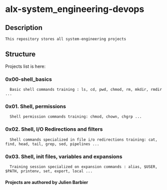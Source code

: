 # alx-system_engineering-devops

## Description
    This repository stores all system-engineering projects
    
## Structure
   Projects list is here:
   
   ### 0x00-shell_basics
      Basic shell commands training : ls, cd, pwd, chmod, rm, mkdir, rmdir ...
   ### 0x01. Shell, permissions
      Shell permission commands training: chmod, chown, chgrp ...
   ### 0x02. Shell, I/O Redirections and filters
      Shell commands specialized in file i/o redirections training: cat, find, head, tail, grep, sed, pipelines ...
   ### 0x03. Shell, init files, variables and expansions
      Training session specialized on expansion commands : alias, $USER, $PATH, printenv, set, export, local ... 
      
   #### Projects are authored by Julien Barbier

